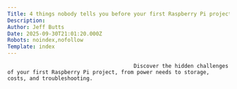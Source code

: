 ```yaml
---
Title: 4 things nobody tells you before your first Raspberry Pi project
Description: 
Author: Jeff Butts
Date: 2025-09-30T21:01:20.000Z
Robots: noindex,nofollow
Template: index
---
```


                                            Discover the hidden challenges of your first Raspberry Pi project, from power needs to storage, costs, and troubleshooting.
                                        